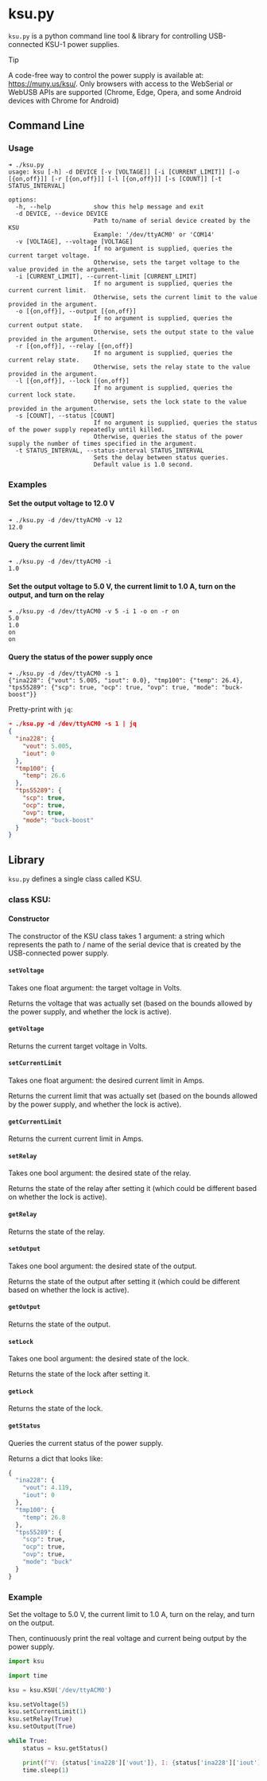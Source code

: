 # ksu.py
`ksu.py` is a python command line tool & library for controlling USB-connected KSU-1 power supplies.

> [!TIP]
> A code-free way to control the power supply is available at: https://muny.us/ksu/. Only browsers with access to the WebSerial or WebUSB APIs are supported (Chrome, Edge, Opera, and some Android devices with Chrome for Android)

## Command Line

### Usage
```console
➜ ./ksu.py   
usage: ksu [-h] -d DEVICE [-v [VOLTAGE]] [-i [CURRENT_LIMIT]] [-o [{on,off}]] [-r [{on,off}]] [-l [{on,off}]] [-s [COUNT]] [-t STATUS_INTERVAL]

options:
  -h, --help            show this help message and exit
  -d DEVICE, --device DEVICE
                        Path to/name of serial device created by the KSU
                        Example: '/dev/ttyACM0' or 'COM14'
  -v [VOLTAGE], --voltage [VOLTAGE]
                        If no argument is supplied, queries the current target voltage.
                        Otherwise, sets the target voltage to the value provided in the argument.
  -i [CURRENT_LIMIT], --current-limit [CURRENT_LIMIT]
                        If no argument is supplied, queries the current current limit.
                        Otherwise, sets the current limit to the value provided in the argument.
  -o [{on,off}], --output [{on,off}]
                        If no argument is supplied, queries the current output state.
                        Otherwise, sets the output state to the value provided in the argument.
  -r [{on,off}], --relay [{on,off}]
                        If no argument is supplied, queries the current relay state.
                        Otherwise, sets the relay state to the value provided in the argument.
  -l [{on,off}], --lock [{on,off}]
                        If no argument is supplied, queries the current lock state.
                        Otherwise, sets the lock state to the value provided in the argument.
  -s [COUNT], --status [COUNT]
                        If no argument is supplied, queries the status of the power supply repeatedly until killed.
                        Otherwise, queries the status of the power supply the number of times specified in the argument.
  -t STATUS_INTERVAL, --status-interval STATUS_INTERVAL
                        Sets the delay between status queries.
                        Default value is 1.0 second.
```
### Examples

#### Set the output voltage to 12.0 V
```console
➜ ./ksu.py -d /dev/ttyACM0 -v 12
12.0
```

#### Query the current limit
```console
➜ ./ksu.py -d /dev/ttyACM0 -i       
1.0
```

#### Set the output voltage to 5.0 V, the current limit to 1.0 A, turn on the output, and turn on the relay
```console
➜ ./ksu.py -d /dev/ttyACM0 -v 5 -i 1 -o on -r on
5.0
1.0
on
on
```

#### Query the status of the power supply once
```console
➜ ./ksu.py -d /dev/ttyACM0 -s 1                 
{"ina228": {"vout": 5.005, "iout": 0.0}, "tmp100": {"temp": 26.4}, "tps55289": {"scp": true, "ocp": true, "ovp": true, "mode": "buck-boost"}}
```

Pretty-print with `jq`:
```json
➜ ./ksu.py -d /dev/ttyACM0 -s 1 | jq
{
  "ina228": {
    "vout": 5.005,
    "iout": 0
  },
  "tmp100": {
    "temp": 26.6
  },
  "tps55289": {
    "scp": true,
    "ocp": true,
    "ovp": true,
    "mode": "buck-boost"
  }
}
```

## Library

`ksu.py` defines a single class called KSU.

### class KSU:

#### Constructor
The constructor of the KSU class takes 1 argument: a string which represents the path to / name of the serial device that is created by the USB-connected power supply.

#### `setVoltage`
Takes one float argument: the target voltage in Volts.

Returns the voltage that was actually set (based on the bounds allowed by the power supply, and whether the lock is active).
#### `getVoltage`
Returns the current target voltage in Volts.
#### `setCurrentLimit`
Takes one float argument: the desired current limit in Amps.

Returns the current limit that was actually set (based on the bounds allowed by the power supply, and whether the lock is active).
#### `getCurrentLimit`
Returns the current current limit in Amps.
#### `setRelay`
Takes one bool argument: the desired state of the relay.

Returns the state of the relay after setting it (which could be different based on whether the lock is active).
#### `getRelay`
Returns the state of the relay.
#### `setOutput`
Takes one bool argument: the desired state of the output.

Returns the state of the output after setting it (which could be different based on whether the lock is active).
#### `getOutput`
Returns the state of the output.
#### `setLock`
Takes one bool argument: the desired state of the lock.

Returns the state of the lock after setting it.
#### `getLock`
Returns the state of the lock.
#### `getStatus`
Queries the current status of the power supply.

Returns a dict that looks like:
```python
{
  "ina228": {
    "vout": 4.119,
    "iout": 0
  },
  "tmp100": {
    "temp": 26.8
  },
  "tps55289": {
    "scp": true,
    "ocp": true,
    "ovp": true,
    "mode": "buck"
  }
}
```

### Example

Set the voltage to 5.0 V, the current limit to 1.0 A, turn on the relay, and turn on the output.

Then, continuously print the real voltage and current being output by the power supply.
```python
import ksu

import time

ksu = ksu.KSU('/dev/ttyACM0')

ksu.setVoltage(5)
ksu.setCurrentLimit(1)
ksu.setRelay(True)
ksu.setOutput(True)

while True:
    status = ksu.getStatus()

    print(f"V: {status['ina228']['vout']}, I: {status['ina228']['iout']}")
    time.sleep(1)
```